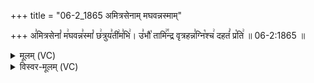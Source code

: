 +++
title = "06-2_1865 अमित्रसेनाम् मघवन्नस्माम्"

+++
अ꣣मित्रसेनां꣡ म꣢घवन्न꣣स्मां꣡ छ꣢त्रुय꣣ती꣢म꣣भि꣢। उ꣣भौ꣡ तामि꣢꣯न्द्र वृत्रहन्न꣣ग्नि꣡श्च꣢ दहतं꣣ प्र꣡ति꣢ ॥ 06-2:1865 ॥

<details><summary>मूलम् (VC)</summary>

अ꣣मित्रसेनां꣡ म꣢घवन्न꣣स्मा꣡ञ्छ꣢त्रुय꣣ती꣢म꣣भि꣢ । उ꣣भौ꣡ तामि꣢꣯न्द्र वृत्रहन्न꣣ग्नि꣡श्च꣢ दहतं꣣ प्र꣡ति꣢ ॥१८६५॥
</details>

<details><summary>विस्वर-मूलम् (VC)</summary>

अमित्रसेनां मघवन्नस्माञ्छत्रुयतीमभि । उभौ तामिन्द्र वृत्रहन्नग्निश्च दहतं प्रति ॥१८६५॥
</details>
